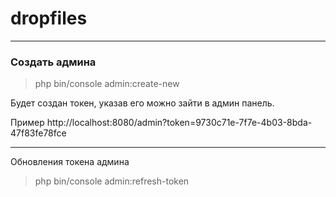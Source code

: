 # dropfiles

---

### Создать админа

> php bin/console admin:create-new

Будет создан токен, указав его можно зайти в админ панель.

Пример
http://localhost:8080/admin?token=9730c71e-7f7e-4b03-8bda-47f83fe78fce

---

Обновления токена админа

> php bin/console admin:refresh-token
